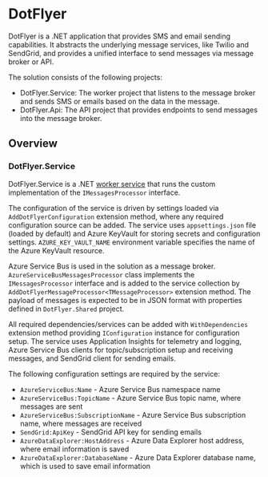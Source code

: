 # DotFlyer

DotFlyer is a .NET application that provides SMS and email sending capabilities. It abstracts the underlying message services, like Twilio and SendGrid, and provides a unified interface to send messages via message broker or API.

The solution consists of the following projects:

- DotFlyer.Service: The worker project that listens to the message broker and sends SMS or emails based on the data in the message.
- DotFlyer.Api: The API project that provides endpoints to send messages into the message broker.

## Overview

### DotFlyer.Service

DotFlyer.Service is a .NET [worker service](https://learn.microsoft.com/en-us/aspnet/core/fundamentals/host/hosted-services) that runs the custom implementation of the `IMessagesProcessor` interface.

The configuration of the service is driven by settings loaded via `AddDotFlyerConfiguration` extension method, where any required configuration source can be added. The service uses `appsettings.json` file (loaded by default) and Azure KeyVault for storing secrets and configuration settings. `AZURE_KEY_VAULT_NAME` environment variable specifies the name of the Azure KeyVault resource.

 Azure Service Bus is used in the solution as a message broker. `AzureServiceBusMessagesProcessor` class implements the `IMessagesProcessor` interface and is added to the service collection by `AddDotFlyerMessageProcessor<TMessageProcessor>` extension method. The payload of messages is expected to be in JSON format with properties defined in `DotFlyer.Shared` project.

All required dependencies/services can be added with `WithDependencies` extension method providing `IConfiguration` instance for configuration setup. The service uses Application Insights for telemetry and logging, Azure Service Bus clients for topic/subscription setup and receiving messages, and SendGrid client for sending emails.

The following configuration settings are required by the service:

- `AzureServiceBus:Name` - Azure Service Bus namespace name
- `AzureServiceBus:TopicName` - Azure Service Bus topic name, where messages are sent
- `AzureServiceBus:SubscriptionName` - Azure Service Bus subscription name, where messages are received
- `SendGrid:ApiKey` - SendGrid API key for sending emails
- `AzureDataExplorer:HostAddress` - Azure Data Explorer host address, where email information is saved
- `AzureDataExplorer:DatabaseName` - Azure Data Explorer database name, which is used to save email information
